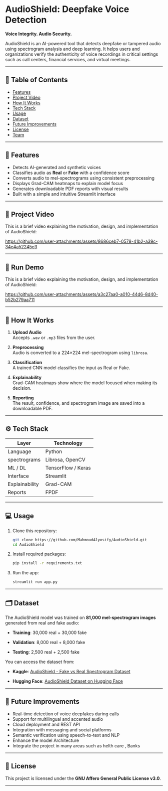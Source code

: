 # AudioShield: Deepfake Voice Detection

**Voice Integrity. Audio Security.**

AudioShield is an AI-powered tool that detects deepfake or tampered audio using spectrogram analysis and deep learning. It helps users and organizations verify the authenticity of voice recordings in critical settings such as call centers, financial services, and virtual meetings.

---

## 📑 Table of Contents

- [Features](#features)
- [Project Video](#project-video)
- [How It Works](#how-it-works)
- [Tech Stack](#tech-stack)
- [Usage](#usage)
- [Dataset](#dataset)
- [Future Improvements](#future-improvements)
- [License](#license)
- [Team](#team)

---

## 🚀 Features

- Detects AI-generated and synthetic voices
- Classifies audio as **Real** or **Fake** with a confidence score
- Converts audio to mel-spectrograms using consistent preprocessing
- Displays Grad-CAM heatmaps to explain model focus
- Generates downloadable PDF reports with visual results
- Built with a simple and intuitive Streamlit interface

---

## 🎥 Project Video

This is a brief video explaining the motivation, design, and implementation of AudioShield:

https://github.com/user-attachments/assets/8686ceb7-0578-41b2-a39c-34e4a52245e3

---

## 🎥 Run Demo

This is a brief video explaining the motivation, design, and implementation of AudioShield:

https://github.com/user-attachments/assets/a3c27aa0-a010-44d6-8d40-b52b279aa711

---

## 🧠 How It Works

1. **Upload Audio**  
   Accepts `.wav` or `.mp3` files from the user.

2. **Preprocessing**  
   Audio is converted to a 224×224 mel-spectrogram using `librosa`.

3. **Classification**  
   A trained CNN model classifies the input as Real or Fake.

4. **Explainability**  
   Grad-CAM heatmaps show where the model focused when making its decision.

5. **Reporting**  
   The result, confidence, and spectrogram image are saved into a downloadable PDF.

---

## ⚙️ Tech Stack

| Layer         | Technology             |
|---------------|-------------------------|
| Language      | Python                  |
| spectrograms  | Librosa, OpenCV         |
| ML / DL       | TensorFlow / Keras      |
| Interface     | Streamlit               |
| Explainability| Grad-CAM                |
| Reports       | FPDF                    |

---

## 💻 Usage

1. Clone this repository:
   ```bash
   git clone https://github.com/MahmoudAlyosify/AudioShield.git
   cd AudioShield


2. Install required packages:

   ```bash
   pip install -r requirements.txt


3. Run the app:

   ```bash
   streamlit run app.py


---

## 🗂 Dataset

The AudioShield model was trained on **81,000 mel-spectrogram images** generated from real and fake audio:

* **Training**:
  30,000 real + 30,000 fake

* **Validation**:
  8,000 real + 8,000 fake

* **Testing**:
  2,500 real + 2,500 fake

You can access the dataset from:

* **Kaggle**:
  [AudioShield - Fake vs Real Spectrogram Dataset](https://www.kaggle.com/datasets/mahmoudalyosify/audioshield-fake-real-audio-spectrogram-dataset)

* **Hugging Face**:
  [AudioShield Dataset on Hugging Face](https://huggingface.co/datasets/mahmoudalyosify/AudioShield_Fake_Real_Audio_Spectrogram_Dataset)

---

## 🧭 Future Improvements

* Real-time detection of voice deepfakes during calls
* Support for multilingual and accented audio
* Cloud deployment and REST API
* Integration with messaging and social platforms
* Semantic verification using speech-to-text and NLP
* Enhance the model Architecture
* Integrate the project in many areas such as helth care , Banks 

---

## 📄 License

This project is licensed under the **GNU Affero General Public License v3.0**.

---



